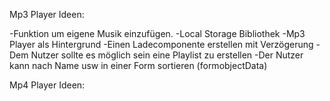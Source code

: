 Mp3 Player Ideen:

-Funktion um eigene Musik einzufügen.
-Local Storage Bibliothek
-Mp3 Player als Hintergrund
-Einen Ladecomponente erstellen mit Verzögerung
-Dem Nutzer sollte es möglich sein eine Playlist zu erstellen
-Der Nutzer kann nach Name usw in einer Form sortieren (formobjectData)







Mp4 Player Ideen:
